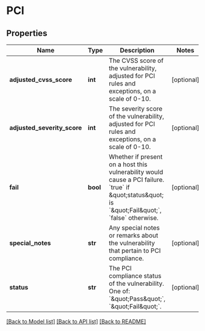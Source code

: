 # PCI

## Properties
Name | Type | Description | Notes
------------ | ------------- | ------------- | -------------
**adjusted_cvss_score** | **int** | The CVSS score of the vulnerability, adjusted for PCI rules and exceptions, on a scale of 0-10. | [optional] 
**adjusted_severity_score** | **int** | The severity score of the vulnerability, adjusted for PCI rules and exceptions, on a scale of 0-10. | [optional] 
**fail** | **bool** | Whether if present on a host this vulnerability would cause a PCI failure. &#x60;true&#x60; if \&quot;status\&quot; is &#x60;\&quot;Fail\&quot;&#x60;, &#x60;false&#x60; otherwise. | [optional] 
**special_notes** | **str** | Any special notes or remarks about the vulnerability that pertain to PCI compliance. | [optional] 
**status** | **str** | The PCI compliance status of the vulnerability. One of: &#x60;\&quot;Pass\&quot;&#x60;, &#x60;\&quot;Fail\&quot;&#x60;. | [optional] 

[[Back to Model list]](../README.md#documentation-for-models) [[Back to API list]](../README.md#documentation-for-api-endpoints) [[Back to README]](../README.md)


